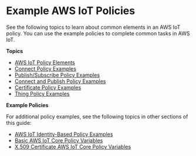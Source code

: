 # Example AWS IoT Policies<a name="example-iot-policies"></a>

See the following topics to learn about common elements in an AWS IoT policy\. You can use the example policies to complete common tasks in AWS IoT\.

**Topics**
+ [AWS IoT Policy Elements](example-iot-policies-elements.md)
+ [Connect Policy Examples](connect-policy.md)
+ [Publish/Subscribe Policy Examples](pub-sub-policy.md)
+ [Connect and Publish Policy Examples](connect-and-pub.md)
+ [Certificate Policy Examples](certificate-policy-examples.md)
+ [Thing Policy Examples](thing-policy-examples.md)

**Example Policies**

For additional policy examples, see the following topics in other sections of this guide:
+ [AWS IoT Identity\-Based Policy Examples](security_iam_id-based-policy-examples.md)
+ [Basic AWS IoT Core Policy Variables](basic-policy-variables.md)
+ [X\.509 Certificate AWS IoT Core Policy Variables](cert-policy-variables.md)